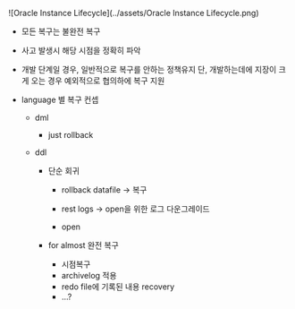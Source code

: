 

![Oracle Instance Lifecycle](../assets/Oracle Instance Lifecycle.png)

- 모든 복구는 불완전 복구
- 사고 발생시 해당 시점을 정확히 파악
- 개발 단계일 경우, 일반적으로 복구를 안하는 정책유지
  단, 개발하는데에 지장이 크게 오는 경우 예외적으로 협의하에 복구 지원
- language 별 복구 컨셉

  - dml

    - just rollback

  - ddl

    - 단순 회귀

      - rollback datafile -> 복구

      - rest logs -> open을 위한 로그 다운그레이드

      - open

    - for almost 완전 복구

      - 시점복구
      - archivelog 적용
      - redo file에 기록된 내용 recovery
      - ...?

  